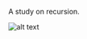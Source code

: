 A study on recursion.

![alt text](https://github.com/sidharth-raj-dev/recurse/blob/main/assets/recurse.jpg?raw=true)
